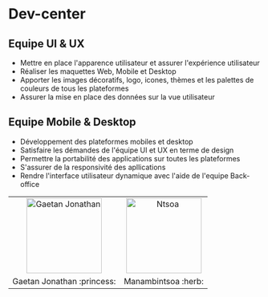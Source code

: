 # Dev-center

## Equipe UI & UX
- Mettre en place l'apparence utilisateur et assurer l'expérience utilisateur
- Réaliser les maquettes Web, Mobile et Desktop
- Apporter les images décoratifs, logo, icones, thèmes et les palettes de couleurs de tous les plateformes
- Assurer la mise en place des données sur la vue utilisateur

## Equipe Mobile & Desktop
- Développement des plateformes mobiles et desktop
- Satisfaire les démandes de l'équipe UI et UX en terme de design
- Permettre la portabilité des applications sur toutes les plateformes
- S'assurer de la responsivité des apllications
- Rendre l'interface utilisateur dynamique avec l'aide de l'equipe Back-office



<table>
 <tr>
    <td align="center"><a href="https://gaetan1903.github.com"><img src="https://avatars0.githubusercontent.com/u/43904633?s=460&v=4" width="150px;" height="150px;" alt="Gaetan Jonathan"/> </td>
     <td align="center"><a href="https://ntsoa2112.github.com"><img src="https://avatars2.githubusercontent.com/u/49555661?s=460&v=4" width="150px;" height="150px;" alt="Ntsoa"/> </td>
 
 </tr>
 <tr>

  <td> Gaetan Jonathan :princess: </td>
  <td> Manambintsoa :herb:
 </td>
 

 </tr>
</table>
